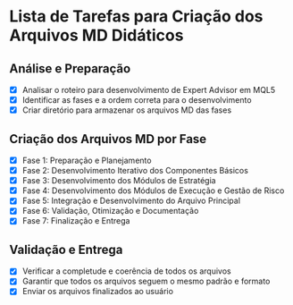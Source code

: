 # Lista de Tarefas para Criação dos Arquivos MD Didáticos

## Análise e Preparação
- [x] Analisar o roteiro para desenvolvimento de Expert Advisor em MQL5
- [x] Identificar as fases e a ordem correta para o desenvolvimento
- [x] Criar diretório para armazenar os arquivos MD das fases

## Criação dos Arquivos MD por Fase
- [x] Fase 1: Preparação e Planejamento
- [x] Fase 2: Desenvolvimento Iterativo dos Componentes Básicos
- [x] Fase 3: Desenvolvimento dos Módulos de Estratégia
- [x] Fase 4: Desenvolvimento dos Módulos de Execução e Gestão de Risco
- [x] Fase 5: Integração e Desenvolvimento do Arquivo Principal
- [x] Fase 6: Validação, Otimização e Documentação
- [x] Fase 7: Finalização e Entrega

## Validação e Entrega
- [x] Verificar a completude e coerência de todos os arquivos
- [x] Garantir que todos os arquivos seguem o mesmo padrão e formato
- [x] Enviar os arquivos finalizados ao usuário
